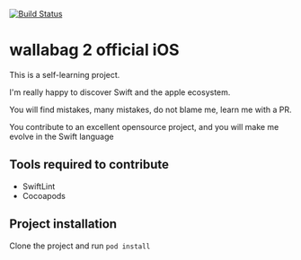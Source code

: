 [![Build Status](https://travis-ci.org/wallabag/ios-app.svg?branch=master)](https://travis-ci.org/wallabag/ios-app)

# wallabag 2 official iOS

This is a self-learning project.

I'm really happy to discover Swift and the apple ecosystem.

You will find mistakes, many mistakes, do not blame me, learn me with a PR.

You contribute to an excellent opensource project, and you will make me evolve in the Swift language

## Tools required to contribute
* SwiftLint
* Cocoapods

## Project installation
Clone the project and run `pod install`
